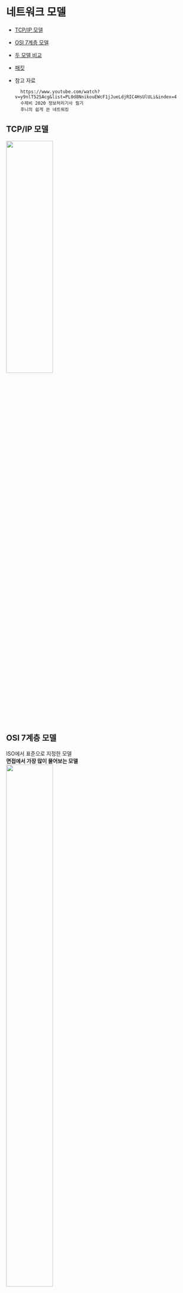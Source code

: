 # 네트워크 모델
- [TCP/IP 모델](#TCP/IP-모델)
- [OSI 7계층 모델](#OSI-7계층-모델)
- [두 모델 비교](#두-모델-비교)
- [패킷](#패킷)
- 참고 자료                  
        
        https://www.youtube.com/watch?v=y9nlT52SAcg&list=PL0d8NnikouEWcF1jJueLdjRIC4HsUlULi&index=4
        수제비 2020 정보처리기사 필기
        후니의 쉽게 쓴 네트워킹

## TCP/IP 모델
<img src="https://user-images.githubusercontent.com/46019755/125283501-70408780-e353-11eb-962f-b77308c4ae7d.png" width="50%" height="40%">

## OSI 7계층 모델
ISO에서 표준으로 지정한 모델   
**면접에서 가장 많이 물어보는 모델**             
<img src="https://user-images.githubusercontent.com/46019755/125271233-79c2f300-e345-11eb-9f7b-bfa90ae23da2.png" width="50%" height="60%">  
1계층(물리. Physical Layer) - 전기적, 기능적인 특성을 이용해서 통신 케이블로 데이터 전송
|계층|개념|특징|프로토콜|전송단위|장치|
|-|-|-|-|-|-|
|7계층: 응용<br>(Application Layer)|일반적인 응용 서비스 수행|응용 서비스 연결<br>데이터 생성|HTTP, FTP|데이터(Data)|L7 스위치|
|6계층: 표현<br>(Presentation Layer)|하위 계층에서 온 데이터를 사용자가 이해할 수 있는 형태로 만드는 역할|암/복호화<br>데이터 압축|JPEG, MPEG|데이터(Data)|-|
|5계층: 세션<br>(Session Layer)|논리적인 연결 담당|통신하는 사용자 동기화|SSH, TLS|데이터(Data)|L5 스위치|
|4계층: 전송 <br>(Transport Layer)|신뢰성 있는 데이터 전달|데이터 분할<br>흐름 제어<br>오류 제어<br>혼잡 제어|TCP(연결), UDP(비연결)|세그먼트(Segment)|L4 스위치|
|3계층: 네트워크<br>(Network Layer)|다양한 길이의 패킷 전달|라우팅<br>패킷 포워딩<br>인터네트워킹|ARP, IP, ICMP|패킷(Packet)|라우터, L3 스위치|
|2계층: 데이터링크<br>(Data Link Layer)|직접 연결된 노드 간 데이터 물리적인 전송|오류 제어<br>흐름 제어|Ethernet|프레임(Frame)|스위치, 브리지|
|1계층: 물리<br>(Physical Layer)|실제 장치들을 연결하기 위해 필요한 물리적 세부 사항 정의|0과 1의 비트 정보를 전기적 신호로 변환|RS-232C|비트(Bit)|허브|  

## 두 모델 비교
### 공통점
    - 계층적 네트워크 모델
    - 계층간 역할 정의
### 차이점
    - TCP/IP는 프로토콜 기반. 데이터 전송기술 (실무적)
    - OSI는 역할 기반. 통신 전반에 대한 표준 (논리적)
    
## 패킷
네트워크에서 전달하는 데이터의 형식화된 **블록**            
여러 프로토콜들로 캡슐화             
제어 정보와 사용자 데이터(페이로드)로 이루어짐 - 누가 누구에게, 어떻게 어떤 데이터를, 뭘 요청하는지, 뭘 보내주는지 등등             
헤더 + 페이로드(실질 데이터) + 풋터(잘 사용하지 않음)                

### 캡슐화
페이로드에 프로토콜을 헤더로 붙이는 과정                  
패킷을 **보낼 때** 사용     
상위 계층에서 하위 계층으로 내려가면서 프로토콜을 붙임
하위 계층에 상위 계층을 붙일 수 없음 
<img src="https://user-images.githubusercontent.com/46019755/125285479-a67f0680-e355-11eb-804d-49ddf99ff1f4.png" width="50%" height="60%">                  

### 디캡슐화
패킷을 **받을 때** 사용             
하위 계층부터 까보면서 상위 계층 확인          
<img src="https://user-images.githubusercontent.com/46019755/125286041-4a68b200-e356-11eb-8cf7-3cd8616ad80e.png" width="50%" height="60%">              

## 계층별 패킷 이름
### 세그먼트           
4계층까지 캡슐화된 상태           
**TCP(4계층) + 데이터**

### 패킷 => 네트워크상에서 전달되는 데이터(패킷)과 다른 의미
3계층까지 캡슐화된 상태                
**IPv4(3계층) + TCP(4계층) + 데이터**

### 프레임
2계층까지 캡슐화된 상태                
**Ethernet(2계층) + IPv4(3계층) + TCP(4계층) + 데이터**



